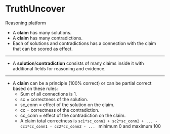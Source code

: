# TruthUncover
Reasoning platform

- A **claim** has many solutions.
- A **claim** has many contradictions.
- Each of solutions and contradictions has a connection with the claim that can be scored as effect.
---
- A **solution**/**contradiction** consists of many claims inside it with additional fields for reasoning and evidence.
---
- A **claim** can be a principle (100% correct) or can be partial correct based on these rules:
  - Sum of all connections is 1.
  - sc = correctness of the solution.
  - sc_conn = effect of the solution on the claim.
  - cc = correctness of the contradiction.
  - cc_conn = effect of the contradiction on the claim.
  - A claim total correctness is `sc1*sc_conn1 + sc2*sc_conn2 + ... - cc1*cc_conn1 - cc2*cc_conn2 - ... ` minimum 0 and maximum 100
